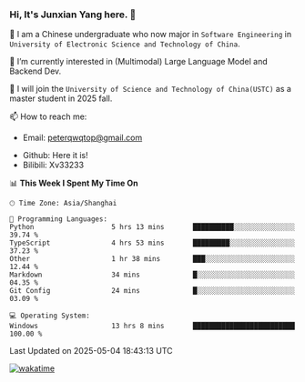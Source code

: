 ### Hi, It's Junxian Yang here. 👋

<!--
**Uestc-Young/Uestc-Young** is a ✨ _special_ ✨ repository because its `README.md` (this file) appears on your GitHub profile.

Here are some ideas to get you started:

- 🔭 I’m currently working on ...
- 🌱 I’m currently learning ...
- 👯 I’m looking to collaborate on ...
- 🤔 I’m looking for help with ...
- 💬 Ask me about ...
- 📫 How to reach me: ...
- 😄 Pronouns: ...
- ⚡ Fun fact: ...
-->
🎉 I am a Chinese undergraduate who now major in `Software Engineering` in `University of Electronic Science and Technology of China`.  
  
🌱 I’m currently interested in (Multimodal) Large Language Model and Backend Dev.  

🔭 I will join the `University of Science and Technology of China(USTC)` as a master student in 2025 fall.
  
📫 How to reach me: 
   - Email: peterqwqtop@gmail.com
<!--   - Academic Page: [junxianyanguestc.github.io](https://junxianyanguestc.github.io/)-->
   - Github: Here it is!
   - Bilibili: Xv33233
     
<!--START_SECTION:waka-->
📊 **This Week I Spent My Time On** 

```text
🕑︎ Time Zone: Asia/Shanghai

💬 Programming Languages: 
Python                   5 hrs 13 mins       ██████████░░░░░░░░░░░░░░░   39.74 % 
TypeScript               4 hrs 53 mins       █████████░░░░░░░░░░░░░░░░   37.23 % 
Other                    1 hr 38 mins        ███░░░░░░░░░░░░░░░░░░░░░░   12.44 % 
Markdown                 34 mins             █░░░░░░░░░░░░░░░░░░░░░░░░   04.35 % 
Git Config               24 mins             █░░░░░░░░░░░░░░░░░░░░░░░░   03.09 % 

💻 Operating System: 
Windows                  13 hrs 8 mins       █████████████████████████   100.00 % 
```


 Last Updated on 2025-05-04 18:43:13 UTC
<!--END_SECTION:waka-->
[![wakatime](https://wakatime.com/badge/user/018ec14b-e820-4cd0-9355-392b716a8277.svg)](https://wakatime.com/@018ec14b-e820-4cd0-9355-392b716a8277)
